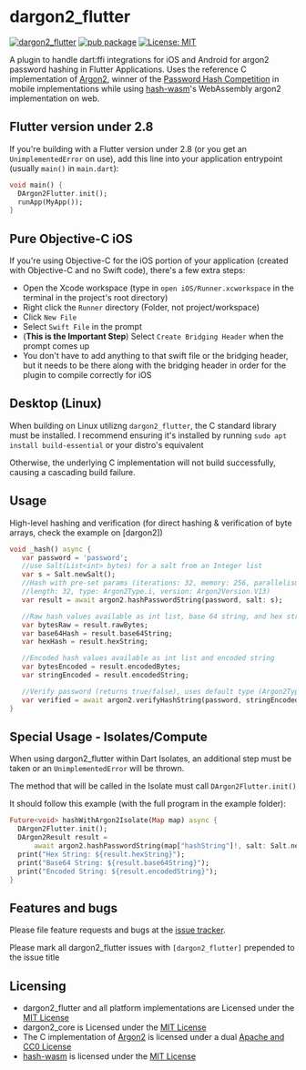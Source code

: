 # dargon2_flutter
[![dargon2_flutter](https://github.com/tmthecoder/dargon2/actions/workflows/dargon2_flutter_tests.yml/badge.svg?branch=main)](https://github.com/tmthecoder/dargon2/actions/workflows/dargon2_flutter_tests.yml)
[![pub package](https://img.shields.io/pub/v/dargon2_flutter.svg)](https://pub.dev/packages/dargon2_flutter) 
[![License: MIT](https://img.shields.io/badge/License-MIT-yellow.svg)](https://opensource.org/licenses/MIT)

A plugin to handle dart:ffi integrations for iOS and Android for argon2 password hashing in Flutter Applications.
Uses the reference C implementation of [Argon2], winner of the [Password Hash Competition] in mobile implementations while using [hash-wasm]'s WebAssembly argon2 implementation on web.

[Password Hash Competition]: https://password-hashing.net

## Flutter version under 2.8
If you're building with a Flutter version under 2.8 (or you get an `UnimplementedError` on use), add this line into your application entrypoint (usually `main()` in `main.dart`):
```dart
void main() {
  DArgon2Flutter.init();
  runApp(MyApp());
}
```

## Pure Objective-C iOS
If you're using Objective-C for the iOS portion of your application (created with Objective-C and no Swift code), there's a few extra steps:
- Open the Xcode workspace (type in `open iOS/Runner.xcworkspace` in the terminal in the project's root directory)
- Right click the `Runner` directory (Folder, not project/workspace)
- Click `New File`
- Select `Swift File` in the prompt
- (**This is the Important Step**) Select `Create Bridging Header` when the prompt comes up
- You don't have to add anything to that swift file or the bridging header, but it needs to be there along with the bridging header in order for the plugin to compile correctly for iOS

## Desktop (Linux)
When building on Linux utilizng `dargon2_flutter`, the C standard library must be installed.
I recommend ensuring it's installed by running `sudo apt install build-essential` or your distro's equivalent

Otherwise, the underlying C implementation will not build successfully, causing a cascading build failure.

## Usage

High-level hashing and verification (for direct hashing & verification of byte arrays, check the example on [dargon2])

```dart
void _hash() async {
   var password = 'password';
   //use Salt(List<int> bytes) for a salt from an Integer list
   var s = Salt.newSalt();
   //Hash with pre-set params (iterations: 32, memory: 256, parallelism: 2,
   //length: 32, type: Argon2Type.i, version: Argon2Version.V13)
   var result = await argon2.hashPasswordString(password, salt: s);

   //Raw hash values available as int list, base 64 string, and hex string
   var bytesRaw = result.rawBytes;
   var base64Hash = result.base64String;
   var hexHash = result.hexString;

   //Encoded hash values available as int list and encoded string
   var bytesEncoded = result.encodedBytes;
   var stringEncoded = result.encodedString;

   //Verify password (returns true/false), uses default type (Argon2Type.i)
   var verified = await argon2.verifyHashString(password, stringEncoded);
}
```

## Special Usage - Isolates/Compute

When using dargon2_flutter within Dart Isolates, an additional step must be taken or an `UnimplementedError` will be thrown.

The method that will be called in the Isolate must call `DArgon2Flutter.init()`

It should follow this example (with the full program in the example folder):

```dart
Future<void> hashWithArgon2Isolate(Map map) async {
  DArgon2Flutter.init();
  DArgon2Result result =
      await argon2.hashPasswordString(map["hashString"]!, salt: Salt.newSalt());
  print("Hex String: ${result.hexString}");
  print("Base64 String: ${result.base64String}");
  print("Encoded String: ${result.encodedString}");
}
```

## Features and bugs

Please file feature requests and bugs at the [issue tracker].

Please mark all dargon2_flutter issues with `[dargon2_flutter]` prepended to the issue title

[issue tracker]: https://github.com/tmthecoder/dargon2/issues

## Licensing

- dargon2_flutter and all platform implementations are Licensed under the [MIT License]
- dargon2_core is Licensed under the [MIT License](https://github.com/tmthecoder/dargon2/blob/main/dargon2_core/LICENSE)
- The C implementation of [Argon2] is licensed under a dual [Apache and CC0 License]
- [hash-wasm] is licensed under the [MIT License](https://github.com/Daninet/hash-wasm/blob/master/LICENSE)

[MIT License]: ../LICENSE

[Argon2]: https://github.com/P-H-C/phc-winner-argon2

[hash-wasm]: https://github.com/Daninet/hash-wasm

[Apache and CC0 License]: https://github.com/P-H-C/phc-winner-argon2/blob/master/LICENSE
